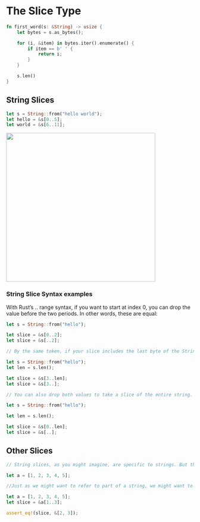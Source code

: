 # The Slice Type

```rust
fn first_word(s: &String) -> usize {
    let bytes = s.as_bytes();

    for (i, &item) in bytes.iter().enumerate() {
        if item == b' ' {
            return i;
        }
    }

    s.len()
}

```

## String Slices

```rust
let s = String::from("hello world");
let hello = &s[0..5];
let world = &s[6..11];
```

<img src="https://doc.rust-lang.org/book/img/trpl04-07.svg" width="400">

### String Slice Syntax examples

With Rust’s .. range syntax, if you want to start at index 0, you can drop the value before the two periods. In other words, these are equal:

```rust
let s = String::from("hello");

let slice = &s[0..2];
let slice = &s[..2];

// By the same token, if your slice includes the last byte of the String, you can drop the trailing number. That means these are equal:

let s = String::from("hello");
let len = s.len();

let slice = &s[3..len];
let slice = &s[3..];

// You can also drop both values to take a slice of the entire string. So these are equal:

let s = String::from("hello");

let len = s.len();

let slice = &s[0..len];
let slice = &s[..];

```

## Other Slices

```rust
// String slices, as you might imagine, are specific to strings. But there’s a more general slice type too. Consider this array:

let a = [1, 2, 3, 4, 5];

//Just as we might want to refer to part of a string, we might want to refer to part of an array. We’d do so like this:

let a = [1, 2, 3, 4, 5];
let slice = &a[1..3];

assert_eq!(slice, &[2, 3]);
```


